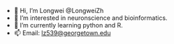 - 👋 Hi, I’m Longwei @LongweiZh
- 👀 I’m interested in neuronscience and bioinformatics.
- 🌱 I’m currently learning python and R.
- 📫 Email: lz539@georgetown.edu

<!---
LongweiZh/LongweiZh is a ✨ special ✨ repository because its `README.md` (this file) appears on your GitHub profile.
You can click the Preview link to take a look at your changes.
--->
